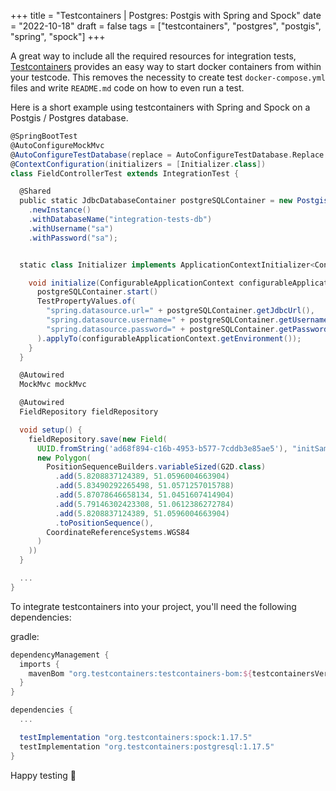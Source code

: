 +++
title = "Testcontainers | Postgres: Postgis with Spring and Spock"
date = "2022-10-18"
draft = false
tags = ["testcontainers", "postgres", "postgis", "spring", "spock"]
+++

A great way to include all the required resources for integration tests, [Testcontainers](https://www.testcontainers.org/) provides an easy way to start docker containers from within your testcode. This removes the necessity to create test `docker-compose.yml` files and write `README.md` code on how to even run a test.

Here is a short example using testcontainers with Spring and Spock on a Postgis / Postgres database.

```groovy
@SpringBootTest
@AutoConfigureMockMvc
@AutoConfigureTestDatabase(replace = AutoConfigureTestDatabase.Replace.NONE)
@ContextConfiguration(initializers = [Initializer.class])
class FieldControllerTest extends IntegrationTest {

  @Shared
  public static JdbcDatabaseContainer postgreSQLContainer = new PostgisContainerProvider()
    .newInstance()
    .withDatabaseName("integration-tests-db")
    .withUsername("sa")
    .withPassword("sa");


  static class Initializer implements ApplicationContextInitializer<ConfigurableApplicationContext> {

    void initialize(ConfigurableApplicationContext configurableApplicationContext) {
      postgreSQLContainer.start()
      TestPropertyValues.of(
        "spring.datasource.url=" + postgreSQLContainer.getJdbcUrl(),
        "spring.datasource.username=" + postgreSQLContainer.getUsername(),
        "spring.datasource.password=" + postgreSQLContainer.getPassword()
      ).applyTo(configurableApplicationContext.getEnvironment());
    }
  }

  @Autowired
  MockMvc mockMvc

  @Autowired
  FieldRepository fieldRepository

  void setup() {
    fieldRepository.save(new Field(
      UUID.fromString('ad68f894-c16b-4953-b577-7cddb3e85ae5'), "initSampleField",
      new Polygon(
        PositionSequenceBuilders.variableSized(G2D.class)
          .add(5.8208837124389, 51.0596004663904)
          .add(5.83490292265498, 51.0571257015788)
          .add(5.87078646658134, 51.0451607414904)
          .add(5.79146302423308, 51.0612386272784)
          .add(5.8208837124389, 51.0596004663904)
          .toPositionSequence(),
        CoordinateReferenceSystems.WGS84
      )
    ))
  }

  ...
}
```

To integrate testcontainers into your project, you'll need the following dependencies:

gradle:
```groovy
dependencyManagement {
  imports {
    mavenBom "org.testcontainers:testcontainers-bom:${testcontainersVersion}"
  }
}

dependencies {
  ...

  testImplementation "org.testcontainers:spock:1.17.5"
  testImplementation "org.testcontainers:postgresql:1.17.5"
}
```

Happy testing 🎉
